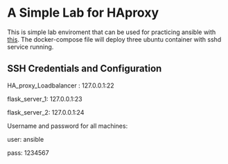 # A Simple Lab for HAproxy
This is simple lab enviroment that can be used for practicing ansible with [this](https://github.com/amirhne/flask-haproxy-scenario-playbook). The docker-compose file will deploy three ubuntu container with sshd service running.
## SSH Credentials and Configuration
HA_proxy_Loadbalancer : 127.0.0.1:22

flask_server_1: 127.0.0.1:23

flask_server_2: 127.0.0.1:24

Username and password for all machines:

user: ansible

pass: 1234567
